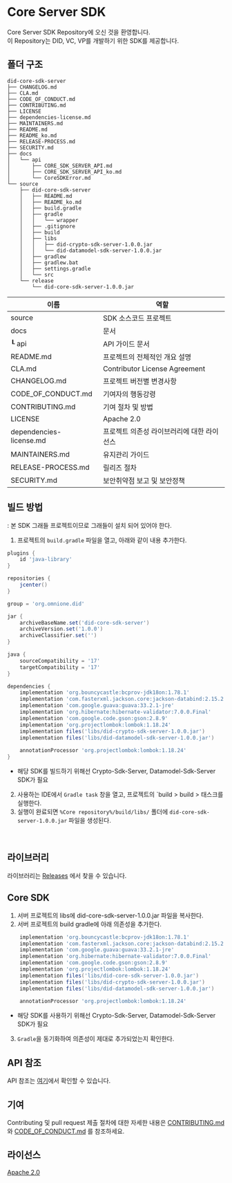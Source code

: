 # Core Server SDK

Core Server SDK Repository에 오신 것을 환영합니다. <br> 이 Repository는 DID, VC, VP를 개발하기 위한 SDK를 제공합니다.

## 폴더 구조
```
did-core-sdk-server
├── CHANGELOG.md
├── CLA.md
├── CODE_OF_CONDUCT.md
├── CONTRIBUTING.md
├── LICENSE
├── dependencies-license.md
├── MAINTAINERS.md
├── README.md
├── README_ko.md
├── RELEASE-PROCESS.md
├── SECURITY.md
├── docs
│   └── api
│       ├── CORE_SDK_SERVER_API.md
│       ├── CORE_SDK_SERVER_API_ko.md
│       └── CoreSDKError.md
└── source
    ├── did-core-sdk-server
    │   ├── README.md
    │   ├── README_ko.md
    │   ├── build.gradle
    │   ├── gradle
    │   │   └── wrapper
    │   ├── .gitignore
    │   ├── build
    │   ├── libs
    │   │   ├── did-crypto-sdk-server-1.0.0.jar        
    │   │   └── did-datamodel-sdk-server-1.0.0.jar
    │   ├── gradlew        
    │   ├── gradlew.bat
    │   ├── settings.gradle
    │   └── src
    └── release
        └── did-core-sdk-server-1.0.0.jar
```

|  이름 |         역할                    |
| ------- | ------------------------------------ |
| source  |  SDK 소스코드 프로젝트             |
| docs  |   문서            |
| ┖ api  |  API 가이드 문서          |
| README.md  |  프로젝트의 전체적인 개요 설명            |
| CLA.md             | Contributor License Agreement                |
| CHANGELOG.md| 프로젝트 버전별 변경사항           |
| CODE_OF_CONDUCT.md| 기여자의 행동강령            |
| CONTRIBUTING.md| 기여 절차 및 방법           |
| LICENSE                 | Apache 2.0                                      |
| dependencies-license.md| 프로젝트 의존성 라이브러리에 대한 라이선스            |
| MAINTAINERS.md          | 유지관리 가이드              |
| RELEASE-PROCESS.md      | 릴리즈 절차                                |
| SECURITY.md| 보안취약점 보고 및 보안정책            | 

## 빌드 방법
: 본 SDK 그래들 프로젝트이므로 그래들이 설치 되어 있어야 한다.
1. 프로젝트의 `build.gradle` 파일을 열고, 아래와 같이 내용 추가한다.
```groovy
plugins {
    id 'java-library'
}

repositories {
    jcenter()
}

group = 'org.omnione.did'

jar {
    archiveBaseName.set('did-core-sdk-server') 
    archiveVersion.set('1.0.0')
    archiveClassifier.set('') 
}

java {
    sourceCompatibility = '17'
    targetCompatibility = '17'
}

dependencies {
    implementation 'org.bouncycastle:bcprov-jdk18on:1.78.1'
    implementation 'com.fasterxml.jackson.core:jackson-databind:2.15.2'
    implementation 'com.google.guava:guava:33.2.1-jre'
    implementation 'org.hibernate:hibernate-validator:7.0.0.Final'
    implementation 'com.google.code.gson:gson:2.8.9'
    implementation 'org.projectlombok:lombok:1.18.24'
    implementation files('libs/did-crypto-sdk-server-1.0.0.jar')
    implementation files('libs/did-datamodel-sdk-server-1.0.0.jar')
    
    annotationProcessor 'org.projectlombok:lombok:1.18.24'
}
```
* 해당 SDK를 빌드하기 위해선 Crypto-Sdk-Server, Datamodel-Sdk-Server SDK가 필요
2. 사용하는 IDE에서 `Gradle task` 창을 열고, 프로젝트의 `build > build > 태스크를 실행한다.
3. 실행이 완료되면 `%Core repository%/build/libs/` 폴더에 `did-core-sdk-server-1.0.0.jar` 파일을 생성된다.

<br>

## 라이브러리

라이브러리는 [Releases](https://github.com/OmniOneID/did-core-sdk-server/releases) 에서 찾을 수 있습니다.

## Core SDK
1. 서버 프로젝트의 libs에 did-core-sdk-server-1.0.0.jar 파일을 복사한다.
2. 서버 프로젝트의 build gradle에 아래 의존성을 추가한다.

```groovy
    implementation 'org.bouncycastle:bcprov-jdk18on:1.78.1'
    implementation 'com.fasterxml.jackson.core:jackson-databind:2.15.2'
    implementation 'com.google.guava:guava:33.2.1-jre'
    implementation 'org.hibernate:hibernate-validator:7.0.0.Final'
    implementation 'com.google.code.gson:gson:2.8.9'
    implementation 'org.projectlombok:lombok:1.18.24'
    implementation files('libs/did-core-sdk-server-1.0.0.jar')
    implementation files('libs/did-crypto-sdk-server-1.0.0.jar')
    implementation files('libs/did-datamodel-sdk-server-1.0.0.jar')
	
    annotationProcessor 'org.projectlombok:lombok:1.18.24'
```
* 해당 SDK를 사용하기 위해선 Crypto-Sdk-Server, Datamodel-Sdk-Server SDK가 필요
3. `Gradle`을 동기화하여 의존성이 제대로 추가되었는지 확인한다.

## API 참조

API 참조는 [여기](docs/CORE_SDK_SERVER_API_ko.md)에서 확인할 수 있습니다.

## 기여

Contributing 및 pull request 제출 절차에 대한 자세한 내용은 [CONTRIBUTING.md](CONTRIBUTING.md)와 [CODE_OF_CONDUCT.md](CODE_OF_CONDUCT.md) 를 참조하세요.

## 라이선스
[Apache 2.0](LICENSE)

